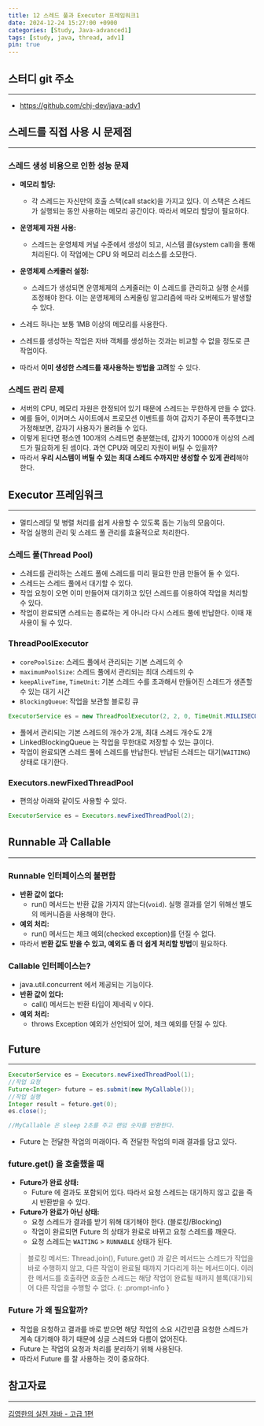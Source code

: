 ```yaml
---
title: 12 스레드 풀과 Executor 프레임워크1
date: 2024-12-24 15:27:00 +0900
categories: [Study, Java-advanced1]
tags: [study, java, thread, adv1]
pin: true
---
```


## 스터디 git 주소
<hr />

- <https://github.com/chj-dev/java-adv1>


## 스레드를 직접 사용 시 문제점
<hr />

### 스레드 생성 비용으로 인한 성능 문제

- **메모리 할당:**
  - 각 스레드는 자신만의 호출 스택(call stack)을 가지고 있다. 이 스택은 스레드가 실행되는 동안 사용하는 메모리 공간이다. 따라서 메모리 할당이 필요하다.
- **운영체제 자원 사용:**
  - 스레드는 운영체제 커널 수준에서 생성이 되고, 시스템 콜(system call)을 통해 처리된다. 이 작업에는 CPU 와 메모리 리소스를 소모한다.
- **운영체제 스케줄러 설정:**
  - 스레드가 생성되면 운영체제의 스케줄러는 이 스레드를 관리하고 실행 순서를 조정해야 한다. 이는 운영체제의 스케줄링 알고리즘에 따라 오버헤드가 발생할 수 있다.

- 스레드 하나는 보통 1MB 이상의 메모리를 사용한다.
- 스레드를 생성하는 작업은 자바 객체를 생성하는 것과는 비교할 수 없을 정도로 큰 작업이다.
- 따라서 **이미 생성한 스레드를 재사용하는 방법을 고려**할 수 있다.

### 스레드 관리 문제

- 서버의 CPU, 메모리 자원은 한정되어 있기 때문에 스레드는 무한하게 만들 수 없다.
- 예를 들어, 이커머스 사이트에서 프로모션 이벤트를 하여 갑자기 주문이 폭주했다고 가정해보면, 갑자기 사용자가 몰려들 수 있다.
- 이렇게 된다면 평소엔 100개의 스레드면 충분했는데, 갑자기 10000개 이상의 스레드가 필요하게 된 셈이다. 과연 CPU와 메모리 자원이 버틸 수 있을까?
- 따라서 **우리 시스템이 버틸 수 있는 최대 스레드 수까지만 생성할 수 있게 관리**해야 한다.


## Executor 프레임워크
<hr />

- 멀티스레딩 및 병렬 처리를 쉽게 사용할 수 있도록 돕는 기능의 모음이다.
- 작업 실행의 관리 및 스레드 풀 관리를 효율적으로 처리한다.

### 스레드 풀(Thread Pool)

- 스레드를 관리하는 스레드 풀에 스레드를 미리 필요한 만큼 만들어 둘 수 있다.
- 스레드는 스레드 풀에서 대기할 수 있다.
- 작업 요청이 오면 이미 만들어져 대기하고 있던 스레드를 이용하여 작업을 처리할 수 있다.
- 작업이 완료되면 스레드는 종료하는 게 아니라 다시 스레드 풀에 반납한다. 이때 재사용이 될 수 있다.

### ThreadPoolExecutor

- `corePoolSize`: 스레드 풀에서 관리되는 기본 스레드의 수
- `maximumPoolSize`: 스레드 풀에서 관리되는 최대 스레드의 수
- `keepAliveTime`, `TimeUnit`: 기본 스레드 수를 초과해서 만들어진 스레드가 생존할 수 있는 대기 시간
- `BlockingQueue`: 작업을 보관할 블로킹 큐

```java
ExecutorService es = new ThreadPoolExecutor(2, 2, 0, TimeUnit.MILLISECONDS, new LinkedBlockingQueue<>());
```
- 풀에서 관리되는 기본 스레드의 개수가 2개, 최대 스레드 개수도 2개
- LinkedBlockingQueue 는 작업을 무한대로 저장할 수 있는 큐이다.
- 작업이 완료되면 스레드 풀에 스레드를 반납한다. 반납된 스레드는 대기(`WAITING`) 상태로 대기한다.

### Executors.newFixedThreadPool

- 편의상 아래와 같이도 사용할 수 있다.

```java
ExecutorService es = Executors.newFixedThreadPool(2);
```


## Runnable 과 Callable
<hr />

### Runnable 인터페이스의 불편함

- **반환 값이 없다:**
  - run() 메서드는 반환 값을 가지지 않는다(`void`). 실행 결과를 얻기 위해선 별도의 메커니즘을 사용해야 한다.
- **예외 처리:**
  - run() 메서드는 체크 예외(checked exception)를 던질 수 없다.
- 따라서 **반환 값도 받을 수 있고, 예외도 좀 더 쉽게 처리할 방법**이 필요하다.

### Callable 인터페이스는?

- java.util.concurrent 에서 제공되는 기능이다.
- **반환 값이 있다:**
  - call() 메서드는 반환 타입이 제네릭 `V` 이다. 
- **예외 처리:**
  - throws Exception 예외가 선언되어 있어, 체크 예외를 던질 수 있다.


## Future
<hr />

```java
ExecutorService es = Executors.newFixedThreadPool(1);
//작업 요청
Future<Integer> future = es.submit(new MyCallable());
//작업 실행
Integer result = feture.get(0);
es.close();

//MyCallable 은 sleep 2초를 주고 랜덤 숫자를 반환한다.
```

- Future 는 전달한 작업의 미래이다. 즉 전달한 작업의 미래 결과를 담고 있다.

### future.get() 을 호출했을 때

- **Future가 완료 상태:**
  - Future 에 결과도 포함되어 있다. 따라서 요청 스레드는 대기하지 않고 값을 즉시 반환받을 수 있다.
- **Future가 완료가 아닌 상태:**
  - 요청 스레드가 결과를 받기 위해 대기해야 한다. (블로킹/Blocking)
  - 작업이 완료되면 Future 의 상태가 완료로 바뀌고 요청 스레드를 깨운다.
  - 요청 스레드는 `WAITING` > `RUNNABLE` 상태가 된다.

> 블로킹 메서드: Thread.join(), Future.get() 과 같은 메서드는 스레드가 작업을 바로 수행하지 않고, 다른 작업이 완료될 때까지 기다리게 하는 메서드이다.
> 이러한 메서드를 호출하면 호출한 스레드는 해당 작업이 완료될 때까지 블록(대기)되어 다른 작업을 수행할 수 없다.
{: .prompt-info }

### Future 가 왜 필요할까?

- 작업을 요청하고 결과를 바로 받으면 해당 작업의 소요 시간만큼 요청한 스레드가 계속 대기해야 하기 때문에 싱글 스레드와 다름이 없어진다.
- Future 는 작업의 요청과 처리를 분리하기 위해 사용된다.
- 따라서 Future 를 잘 사용하는 것이 중요하다.


## 참고자료
<hr />

[김영한의 실전 자바 - 고급 1편](https://www.inflearn.com/course/%EA%B9%80%EC%98%81%ED%95%9C%EC%9D%98-%EC%8B%A4%EC%A0%84-%EC%9E%90%EB%B0%94-%EA%B3%A0%EA%B8%89-1/dashboard)
